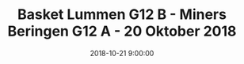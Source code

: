 ---
layout: album
title: Basket Lummen G12 B - Miners Beringen G12 A - 20 Oktober 2018
description: Competitie wedstrijd tussen Basket Lummen G12 B en Miners Beringen G12 A.
date: 2018-10-21 9:00:00
cover: /albums/2018-10-21-Basket-Lummen-G12B-Miners-Beringen-G10A/thumbnails/IMG_20181021_103756.jpg
pagination: 
  enabled: true
  images: true
  imageLayout: image
  itemsPerPage: 64
---